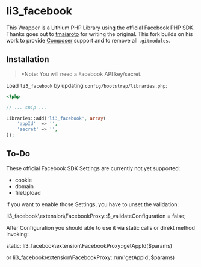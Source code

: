 # li3_facebook

This Wrapper is a Lithium PHP Library using the official Facebook PHP SDK.
Thanks goes out to [tmaiaroto](https://github.com/tmaiaroto) for writing the original.
This fork builds on his work to provide [Composer](http://getcomposer.org/) support and to remove all `.gitmodules`.

## Installation

> *Note: You will need a Facebook API key/secret.

Load `li3_facebook` by updating `config/bootstrap/libraries.php`:

```php
<?php

// ... snip ...

Libraries::add('li3_facebook', array(
    'appId'  => '',
    'secret' => '',
));
```

## To-Do

These official Facebook SDK Settings are currently not yet supported:

* cookie
* domain
* fileUpload

if you want to enable those Settings, you have to unset the validation:

li3_facebook\extension\FacebookProxy::$_validateConfiguration = false;

After Configuration you should able to use it via static calls or direkt method invoking:

static:
li3_facebook\extension\FacebookProxy::getAppId($params)

or
li3_facebook\extension\FacebookProxy::run('getAppId',$params)
